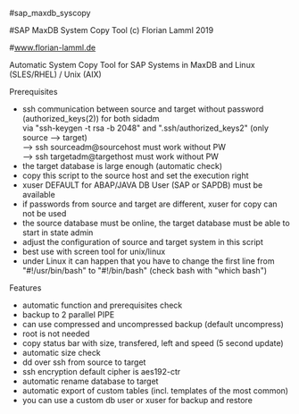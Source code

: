 #sap_maxdb_syscopy

#SAP MaxDB System Copy Tool (c) Florian Lamml 2019

#www.florian-lamml.de


Automatic System Copy Tool for SAP Systems in MaxDB and Linux (SLES/RHEL) / Unix (AIX)


Prerequisites 
- ssh communication between source and target without password (authorized_keys(2)) for both sidadm     
  via "ssh-keygen -t rsa -b 2048" and  ".ssh/authorized_keys2" (only source --> target)               
  --> ssh sourceadm@sourcehost must work without PW                                                   
  --> ssh targetadm@targethost must work without PW                                                   
- the target database is large enough (automatic check)                                               
- copy this script to the source host and set the execution right                                     
- xuser DEFAULT for ABAP/JAVA DB User (SAP<SID> or SAP<SID>DB) must be available                      
- if passwords from source and target are different, xuser for copy can not be used                   
- the source database must be online, the target database must be able to start in state admin        
- adjust the configuration of source and target system in this script                                 
- best use with screen tool for unix/linux
- under Linux it can happen that you have to change the first line from "#!/usr/bin/bash" to "#!/bin/bash" (check bash with "which bash")


Features 
- automatic function and prerequisites check                                                          
- backup to 2 parallel PIPE                                                                           
- can use compressed and uncompressed backup (default uncompress)                                     
- root is not needed                                                                                  
- copy status bar with size, transfered, left and speed (5 second update)                             
- automatic size check                                                                                
- dd over ssh from source to target                                                                   
- ssh encryption default cipher is aes192-ctr                                                         
- automatic rename database to target                                                                 
- automatic export of custom tables (incl. templates of the most common)                              
- you can use a custom db user or xuser for backup and restore                                        

